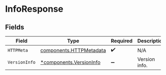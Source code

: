 # InfoResponse


## Fields

| Field                                                              | Type                                                               | Required                                                           | Description                                                        |
| ------------------------------------------------------------------ | ------------------------------------------------------------------ | ------------------------------------------------------------------ | ------------------------------------------------------------------ |
| `HTTPMeta`                                                         | [components.HTTPMetadata](../../models/components/httpmetadata.md) | :heavy_check_mark:                                                 | N/A                                                                |
| `VersionInfo`                                                      | [*components.VersionInfo](../../models/components/versioninfo.md)  | :heavy_minus_sign:                                                 | Version info.                                                      |